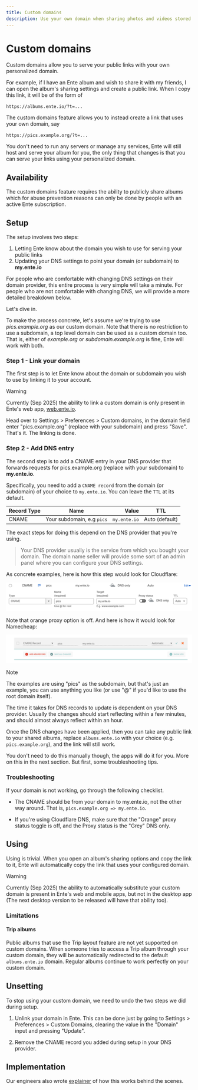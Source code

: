 ```yaml
---
title: Custom domains
description: Use your own domain when sharing photos and videos stored in Ente Photos
---
```


# Custom domains

Custom domains allow you to serve your public links with your own personalized domain.

For example, if I have an Ente album and wish to share it with my friends, I can open the album's sharing settings and create a public link. When I copy this link, it will be of the form of

```
https://albums.ente.io/?t=...
```

The custom domains feature allows you to instead create a link that uses your own domain, say

```
https://pics.example.org/?t=...
```

You don't need to run any servers or manage any services, Ente will still host and serve your album for you, the only thing that changes is that you can serve your links using your personalized domain.

## Availability

The custom domains feature requires the ability to publicly share albums which for abuse prevention reasons can only be done by people with an active Ente subscription.

## Setup

The setup involves two steps:

1. Letting Ente know about the domain you wish to use for serving your public links
2. Updating your DNS settings to point your domain (or subdomain) to **my.ente.io**

For people who are comfortable with changing DNS settings on their domain provider, this entire process is very simple will take a minute. For people who are not comfortable with changing DNS, we will provide a more detailed breakdown below.

Let's dive in.

To make the process concrete, let's assume we're trying to use _pics.example.org_ as our custom domain. Note that there is no restriction to use a subdomain, a top level domain can be used as a custom domain too. That is, either of _example.org_ or _subdomain.example.org_ is fine, Ente will work with both.

### Step 1 - Link your domain

The first step is to let Ente know about the domain or subdomain you wish to use by linking it to your account.

> [!WARNING]
>
> Currently (Sep 2025) the ability to link a custom domain is only present in Ente's web app, [web.ente.io](https://web.ente.io).

Head over to Settings > Preferences > Custom domains, in the domain field enter "pics.example.org" (replace with your subdomain) and press "Save". That's it. The linking is done.

### Step 2 - Add DNS entry

The second step is to add a CNAME entry in your DNS provider that forwards requests for pics.example.org (replace with your subdomain) to **my.ente.io**.

Specifically, you need to add a `CNAME record` from the domain (or subdomain) of your choice to `my.ente.io`. You can leave the `TTL` at its default.

| Record Type |            Name            |        Value | TTL            |
| ----------- | :------------------------: | -----------: | -------------- |
| CNAME       | Your subdomain, e.g `pics` | `my.ente.io` | Auto (default) |

The exact steps for doing this depend on the DNS provider that you're using.

> Your DNS provider usually is the service from which you bought your domain. The domain name seller will provide some sort of an admin panel where you can configure your DNS settings.

As concrete examples, here is how this step would look for Cloudflare:

![Adding a CNAME for custom domain in Cloudflare](cf.png)

Note that orange proxy option is off. And here is how it would look for Namecheap:

![Adding a CNAME for custom domain in Namecheap](nc.png)

> [!NOTE]
>
> The examples are using "pics" as the subdomain, but that's just an example, you can use anything you like (or use "@" if you'd like to use the root domain itself).

The time it takes for DNS records to update is dependent on your DNS provider. Usually the changes should start reflecting within a few minutes, and should almost always reflect within an hour.

Once the DNS changes have been applied, then you can take any public link to your shared albums, replace `albums.ente.io` with your choice (e.g. `pics.example.org`), and the link will still work.

You don't need to do this manually though, the apps will do it for you. More on this in the next section. But first, some troubleshooting tips.

### Troubleshooting

If your domain is not working, go through the following checklist.

- The CNAME should be from your domain to my.ente.io, not the other way around. That is, `pics.example.org => my.ente.io`.

- If you're using Cloudflare DNS, make sure that the "Orange" proxy status toggle is off, and the Proxy status is the "Grey" DNS only.

## Using

Using is trivial. When you open an album's sharing options and copy the link to it, Ente will automatically copy the link that uses your configured domain.

> [!WARNING]
>
> Currently (Sep 2025) the ability to automatically substitute your custom domain is present in Ente's web and mobile apps, but not in the desktop app (The next desktop version to be released will have that ability too).


### Limitations

#### Trip albums

Public albums that use the Trip layout feature are not yet supported on custom domains. When someone tries to access a Trip album through your custom domain, they will be automatically redirected to the default `albums.ente.io` domain. Regular albums continue to work perfectly on your custom domain.

## Unsetting

To stop using your custom domain, we need to undo the two steps we did during setup.

1. Unlink your domain in Ente. This can be done just by going to Settings > Preferences > Custom Domains, clearing the value in the "Domain" input and pressing "Update".

2. Remove the CNAME record you added during setup in your DNS provider.

## Implementation

Our engineers also wrote [explainer](https://ente.io/blog/custom-domains/) of how this works behind the scenes.
